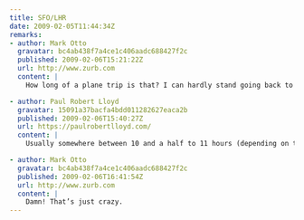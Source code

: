 ```yaml
---
title: SFO/LHR
date: 2009-02-05T11:44:34Z
remarks:
- author: Mark Otto
  gravatar: bc4ab438f7a4ce1c406aadc688427f2c
  published: 2009-02-06T15:21:22Z
  url: http://www.zurb.com
  content: |
    How long of a plane trip is that? I can hardly stand going back to from California to Wisconsin (4 hrs direct, 6 hrs with layover).

- author: Paul Robert Lloyd
  gravatar: 15091a37bacfa4bdd011282627eaca2b
  published: 2009-02-06T15:40:27Z
  url: https://paulrobertlloyd.com/
  content: |
    Usually somewhere between 10 and a half to 11 hours (depending on tail winds etc.) for direct flights. I’m always a bit shocked by this figure, given I usually get it confused with the time difference, which is 8 hours!

- author: Mark Otto
  gravatar: bc4ab438f7a4ce1c406aadc688427f2c
  published: 2009-02-06T16:41:54Z
  url: http://www.zurb.com
  content: |
    Damn! That’s just crazy.
---
```

